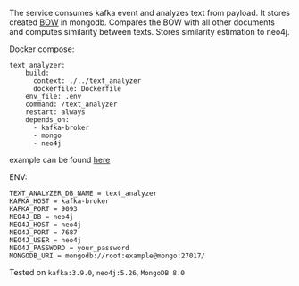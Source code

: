 The service consumes kafka event and analyzes text from payload. It stores created [BOW](https://en.wikipedia.org/wiki/Bag-of-words_model) in mongodb. Compares the BOW with all other documents and computes similarity between texts. Stores similarity estimation to neo4j.


Docker compose:
```
text_analyzer:
    build:
      context: ./../text_analyzer
      dockerfile: Dockerfile
    env_file: .env
    command: /text_analyzer
    restart: always
    depends_on:
      - kafka-broker
      - mongo
      - neo4j
```
example can be found [here](https://github.com/ThoughtsKeeperOrg/ops/blob/main/docker-compose.yml)

ENV:
```
TEXT_ANALYZER_DB_NAME = text_analyzer
KAFKA_HOST = kafka-broker
KAFKA_PORT = 9093
NEO4J_DB = neo4j
NEO4J_HOST = neo4j
NEO4J_PORT = 7687
NEO4J_USER = neo4j
NEO4J_PASSWORD = your_password
MONGODB_URI = mongodb://root:example@mongo:27017/
```

Tested on `kafka:3.9.0`, `neo4j:5.26`, `MongoDB 8.0`

